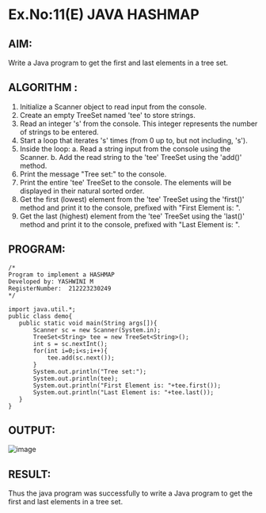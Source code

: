 # Ex.No:11(E)  JAVA HASHMAP

## AIM:
Write a Java program to get the first and last elements in a tree set.

## ALGORITHM :

1. Initialize a Scanner object to read input from the console.
2. Create an empty TreeSet named 'tee' to store strings.
3. Read an integer 's' from the console. This integer represents the number of strings to be entered.
4. Start a loop that iterates 's' times (from 0 up to, but not including, 's').
5. Inside the loop:
   a. Read a string input from the console using the Scanner.
   b. Add the read string to the 'tee' TreeSet using the 'add()' method.
6. Print the message "Tree set:" to the console.
7. Print the entire 'tee' TreeSet to the console. The elements will be displayed in their natural sorted order.
8. Get the first (lowest) element from the 'tee' TreeSet using the 'first()' method and print it to the console, prefixed with "First Element is: ".
9. Get the last (highest) element from the 'tee' TreeSet using the 'last()' method and print it to the console, prefixed with "Last Element is: ".

## PROGRAM:
 ```
/*
Program to implement a HASHMAP
Developed by: YASHWINI M
RegisterNumber:  212223230249
*/

import java.util.*;
public class demo{
    public static void main(String args[]){
        Scanner sc = new Scanner(System.in);
        TreeSet<String> tee = new TreeSet<String>();
        int s = sc.nextInt();
        for(int i=0;i<s;i++){
            tee.add(sc.next());
        }
        System.out.println("Tree set:");
        System.out.println(tee);
        System.out.println("First Element is: "+tee.first());
        System.out.println("Last Element is: "+tee.last());
    }
}
```

## OUTPUT:
![image](https://github.com/user-attachments/assets/ce34b83d-2c0e-4973-af0b-37dfa49d7cb8)

## RESULT:
Thus the java program was successfully to write a Java program to get the first and last elements in a tree set.
